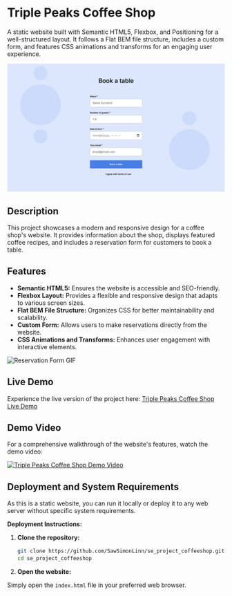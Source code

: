 # Triple Peaks Coffee Shop

A static website built with Semantic HTML5, Flexbox, and Positioning for a well-structured layout. It follows a Flat BEM file structure, includes a custom form, and features CSS animations and transforms for an engaging user experience.

![Triple Peaks Coffee Shop Screenshot](./images/Screenshot.png)

## Description

This project showcases a modern and responsive design for a coffee shop's website. It provides information about the shop, displays featured coffee recipes, and includes a reservation form for customers to book a table.

## Features

- **Semantic HTML5:** Ensures the website is accessible and SEO-friendly.
- **Flexbox Layout:** Provides a flexible and responsive design that adapts to various screen sizes.
- **Flat BEM File Structure:** Organizes CSS for better maintainability and scalability.
- **Custom Form:** Allows users to make reservations directly from the website.
- **CSS Animations and Transforms:** Enhances user engagement with interactive elements.

![Reservation Form GIF](https://example.com/reservation-form.gif)

## Live Demo

Experience the live version of the project here: [Triple Peaks Coffee Shop Live Demo](https://sawsimonlinn.github.io/se_project_coffeeshop/)

## Demo Video

For a comprehensive walkthrough of the website's features, watch the demo video:

[![Triple Peaks Coffee Shop Demo Video](https://example.com/demo-thumbnail.png)](https://example.com/demo-video.mp4)

## Deployment and System Requirements

As this is a static website, you can run it locally or deploy it to any web server without specific system requirements.

**Deployment Instructions:**

1. **Clone the repository:**

   ```bash
   git clone https://github.com/SawSimonLinn/se_project_coffeeshop.git
   cd se_project_coffeeshop
   ```

2. **Open the website:**

Simply open the `index.html` file in your preferred web browser.
